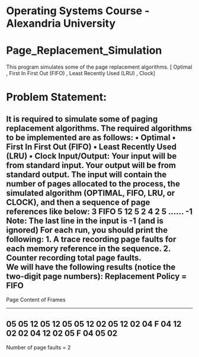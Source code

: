 # Operating Systems Course -Alexandria University 
# Page_Replacement_Simulation
This program simulates some of the page replacement algorithms. [ Optimal , First In First Out (FIFO) , Least Recently Used (LRU) , Clock]
# Problem Statement:
It is required to simulate some of paging replacement algorithms. The required algorithms to be implemented are as follows: 
• Optimal 
• First In First Out (FIFO)
• Least Recently Used (LRU) 
• Clock 
Input/Output: Your input will be from standard input. Your output will be from standard output. The input will contain the number of pages allocated to the process, the simulated algorithm (OPTIMAL, FIFO, LRU, or CLOCK), and then a sequence of page references like below:
3
FIFO 
5 
12
5
2
4
2
5
…… 
-1
Note: The last line in the input is -1 (and is ignored) For each run, you should print the following: 1. A trace recording page faults for each memory reference in the sequence. 2. Counter recording total page faults.   
We will have the following results (notice the two-digit page numbers): 
Replacement Policy = FIFO
------------------------------------- 
Page   Content of Frames
----   ----------------- 
05     05 
12     05 12 
05     05 12 
02     05 12 02 
04 F   04 12 02
02     04 12 02 
05 F   04 05 02 
------------------------------------- 
Number of page faults = 2 
 
